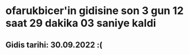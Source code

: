 # ofarukbicer'in gidisine son 3 gun 12 saat 29 dakika 03 saniye kaldi

## Gidis tarihi: 30.09.2022 :(